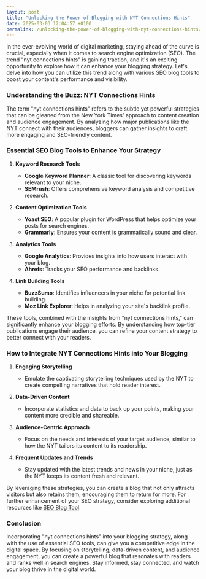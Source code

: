 ```yaml
---
layout: post
title: "Unlocking the Power of Blogging with NYT Connections Hints"
date: 2025-03-03 12:04:57 +0100
permalink: /unlocking-the-power-of-blogging-with-nyt-connections-hints/
---
```



In the ever-evolving world of digital marketing, staying ahead of the curve is crucial, especially when it comes to search engine optimization (SEO). The trend "nyt connections hints" is gaining traction, and it's an exciting opportunity to explore how it can enhance your blogging strategy. Let's delve into how you can utilize this trend along with various SEO blog tools to boost your content's performance and visibility.

### Understanding the Buzz: NYT Connections Hints

The term "nyt connections hints" refers to the subtle yet powerful strategies that can be gleaned from the New York Times' approach to content creation and audience engagement. By analyzing how major publications like the NYT connect with their audiences, bloggers can gather insights to craft more engaging and SEO-friendly content.

### Essential SEO Blog Tools to Enhance Your Strategy

1. **Keyword Research Tools**
   - **Google Keyword Planner**: A classic tool for discovering keywords relevant to your niche.
   - **SEMrush**: Offers comprehensive keyword analysis and competitive research.

2. **Content Optimization Tools**
   - **Yoast SEO**: A popular plugin for WordPress that helps optimize your posts for search engines.
   - **Grammarly**: Ensures your content is grammatically sound and clear.

3. **Analytics Tools**
   - **Google Analytics**: Provides insights into how users interact with your blog.
   - **Ahrefs**: Tracks your SEO performance and backlinks.

4. **Link Building Tools**
   - **BuzzSumo**: Identifies influencers in your niche for potential link building.
   - **Moz Link Explorer**: Helps in analyzing your site's backlink profile.

These tools, combined with the insights from "nyt connections hints," can significantly enhance your blogging efforts. By understanding how top-tier publications engage their audience, you can refine your content strategy to better connect with your readers.

### How to Integrate NYT Connections Hints into Your Blogging

1. **Engaging Storytelling**
   - Emulate the captivating storytelling techniques used by the NYT to create compelling narratives that hold reader interest.

2. **Data-Driven Content**
   - Incorporate statistics and data to back up your points, making your content more credible and shareable.

3. **Audience-Centric Approach**
   - Focus on the needs and interests of your target audience, similar to how the NYT tailors its content to its readership.

4. **Frequent Updates and Trends**
   - Stay updated with the latest trends and news in your niche, just as the NYT keeps its content fresh and relevant.

By leveraging these strategies, you can create a blog that not only attracts visitors but also retains them, encouraging them to return for more. For further enhancement of your SEO strategy, consider exploring additional resources like [SEO Blog Tool](https://seoblogtool.com/).

### Conclusion

Incorporating "nyt connections hints" into your blogging strategy, along with the use of essential SEO tools, can give you a competitive edge in the digital space. By focusing on storytelling, data-driven content, and audience engagement, you can create a powerful blog that resonates with readers and ranks well in search engines. Stay informed, stay connected, and watch your blog thrive in the digital world.